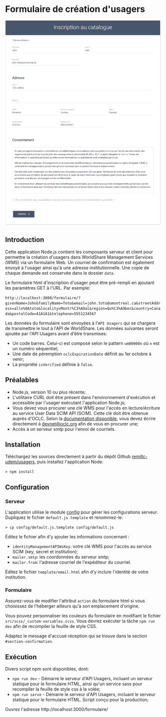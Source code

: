 # Formulaire de création d'usagers

![Capture d'écran du formulaire](doc/formulaire.png)

## Introduction

Cette application Node.js contient les composants serveur et client pour permettre la création d'usagers dans WorldShare Management Services (WMS) via un formulaire Web. Un courriel de confirmation est également envoyé à l'usager ainsi qu'à une adresse institutionnelle. Une copie de chaque demande est conservée dans le dossier `data`.

Le formulaire html d'inscription d'usager peut être pré-rempli en ajoutant les paramètres GET à l'URL. Par exemple:

`http://localhost:3000/formulaire/?givenName=John&familyName=Toto&email=john.toto@umontreal.ca&streetAddress=allo%0Atoto&locality=Montr%C3%A9al&region=Qu%C3%A9bec&country=Canada&postalCode=A1A1A1&telephone=5551234567`

Les données du formulaire sont envoyées à l'`API Usagers` qui se chargera de transmettre le tout à l'API de WorldShare. Les données suivantes seront ajoutée par l'API Usagers avant d'être transmises:

- Un code barres. Celui-ci est composé selon le pattern `um00000n` où `n` est un numéro séquentiel;
- Une date de péremption `oclcExpirationDate` définit au 1er octobre à venir;
- La propriété `isVerified` définie à `false`.

## Préalables

- Node.js, version 10 ou plus récente;
- L'utilitaire CURL doit être présent dans l'environnement d'exécution et accessible par l'usager exécutant l'application Node.js;
- Vous devez vous procurer une clé WMS pour l'accès en lecture/écriture au service User Data SCIM API (SCIM). Cette clé doit être obtenue auprès d'OCLC. Selon la [documentation disponible](https://www.oclc.org/developer/develop/web-services/worldshare-identity-management-api.en.html), vous devez écrire directement à devnet@oclc.org afin de vous en procurer une;
- Accès à un serveur smtp pour l'envoi de courriels.

## Installation

Téléchargez les sources directement à partir du dépôt Github [remillc-udem/usagers](https://github.com/remillc-udem/usagers), puis installez l'application Node:

`> npm install`

## Configuration

### Serveur

L'application utilise le module [config](https://www.npmjs.com/package/config) pour gérer les configurations serveur. Dupliquez le fichier `default.js.template` et renommez-le:

`> cp config/default.js.template config/default.js`

Éditez le fichier afin d'y ajouter les informations concernant :

- `identityManagementAPIWsKey`: votre clé WMS pour l'accès au service SCIM (key, secret et institution);
- `mailer.smtp`: les coordonnées du serveur smtp;
- `mailer.from`: l'adresse courriel de l'expéditeur du courriel.

Éditez le fichier `template/email.html` afin d'y inclure l'identité de votre institution.

### Formulaire

Assurez-vous de modifier l'attribut `action` du formulaire html si vous choisissez de l'héberger ailleurs qu'à son emplacement d'origine.

Vous pouvez personnaliser les couleurs du formulaire en modifiant le fichier `src/scss/_custom-variables.scss`. Vous devrez exécuter la tâche `npm run dev` afin de recompiler la feuille de style CSS.

Adaptez le message d'accusé réception qui se trouve dans la section `#section-confirmation`.

## Exécution

Divers script npm sont disponibles, dont:

- `npm run dev` - Démarre le serveur d'API Usagers, incluant un serveur statique pour le formulaire HTML, ainsi qu'un service sass pour recompiler la feuille de style css à la volée;
- `npm run serve` - Démarre le serveur d'API Usagers, incluant le serveur statique pour le formulaire HTML. Script conçu pour la production;

Ouvrez l'adresse http://localhost:3000/formulaire/